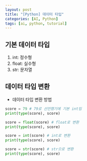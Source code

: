 ```yaml
---
layout: post
title: "[Python] 데이터 타입"
categories: [AI, Python]
tags: [ai, python, tutorial]
---
```


## 기본 데이터 타입

1. int: 정수형
2. float: 실수형
3. str: 문자열

## 데이터 타입 변환

- 데이터 타입 변환 방법

```py
score = 79 # 79로 선언했기에 기본 int임
print(type(score), score)

score = float(score) # float로 변환
print(type(score), score)

score = int(score) # int로 변환
print(type(score), score)

score = str(score) # str으로 변환
print(type(score), score)
```
